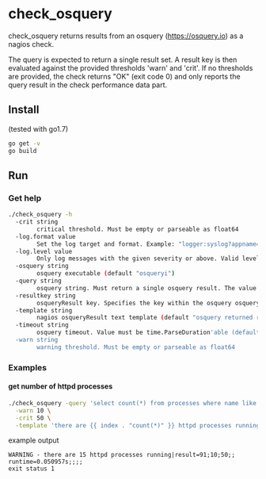 # check_osquery
check_osquery returns results from an osquery (https://osquery.io) as a nagios check.

The query is expected to return a single result set. A result key is then evaluated against the provided thresholds 'warn' and 'crit'. If no thresholds are provided, the check returns "OK" (exit code 0) and only reports the query result in the check performance data part.

## Install
(tested with go1.7)

```bash
go get -v
go build
```

## Run
### Get help

```bash
./check_osquery -h
  -crit string
    	critical threshold. Must be empty or parseable as float64
  -log.format value
    	Set the log target and format. Example: "logger:syslog?appname=bob&local=7" or "logger:stdout?json=true" (default "logger:stderr")
  -log.level value
    	Only log messages with the given severity or above. Valid levels: [debug, info, warn, error, fatal] (default "info")
  -osquery string
    	osquery executable (default "osqueryi")
  -query string
    	osquery string. Must return a single osquery result. The value of the config parameter 'resultkey' is used in the threshold evaluation (default see there). All other key/value pairs can be used in the output text template as {{ index . "key" }}
  -resultkey string
    	osqueryResult key. Specifies the key within the osquery osqueryResult set that holds the value for threshold comparision. (default "count(*)")
  -template string
    	nagios osqueryResult text template (default "osquery returned result = {{ index . \"count(*)\" }}")
  -timeout string
    	osquery timeout. Value must be time.ParseDuration'able (default "5s")
  -warn string
    	warning threshold. Must be empty or parseable as float64
```

### Examples
#### get number of httpd processes

```bash
./check_osquery -query 'select count(*) from processes where name like "%httpd%" ;' \
  -warn 10 \
  -crit 50 \
  -template 'there are {{ index . "count(*)" }} httpd processes running'
```

example output

```
WARNING - there are 15 httpd processes running|result=91;10;50;; runtime=0.050957s;;;;
exit status 1
```
